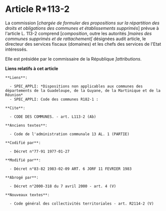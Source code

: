 # Article R*113-2

La commission [*chargée de formuler des propositions sur la répartition des droits et obligations des communes et
établissements supprimés*] prévue à l'article L. 113-2 comprend [*composition*, outre les autorités *]maires des communes
supprimés et de rattachement[* désignées audit article, le directeur des services fiscaux (domaines) et les chefs des
services de l'Etat intéressés.

Elle est présidée par le commissaire de la République *]attributions*.

**Liens relatifs à cet article**

	**Liens**:

	  - SPEC_APPLI: *Dispositions non applicables aux communes des départements de la Guadeloupe, de la Guyane, de la Martinique et de la Réunion*
	  - SPEC_APPLI: Code des communes R182-1 :

	**Cite**:

	  - CODE DES COMMUNES. - art. L113-2 (Ab)

	**Anciens textes**:

	  - Code de l'administration communale 13 AL. 1 (PARTIE)

	**Codifié par**:

	  - Décret n°77-91 1977-01-27

	**Modifié par**:

	  - Décret n°83-82 1983-02-09 ART. 6 JORF 11 FEVRIER 1983

	**Abrogé par**:

	  - Décret n°2000-318 du 7 avril 2000 - art. 4 (V)

	**Nouveaux textes**:

	  - Code général des collectivités territoriales - art. R2114-2 (V)
